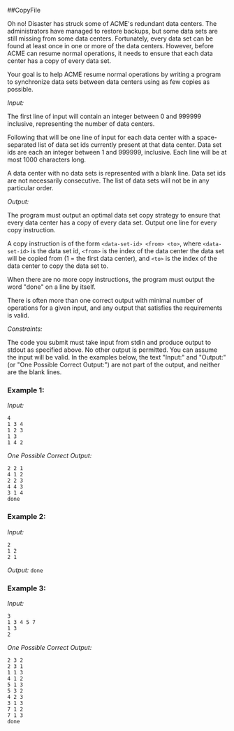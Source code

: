 ##CopyFile

Oh no! Disaster has struck some of ACME's redundant data centers. The
administrators have managed to restore backups, but some data sets are
still missing from some data centers. Fortunately, every data set can be
found at least once in one or more of the data centers. However, before
ACME can resume normal operations, it needs to ensure that each data
center has a copy of every data set.
 
Your goal is to help ACME resume normal operations by writing a program
to synchronize data sets between data centers using as few copies as
possible.
 
*Input:*
 
The first line of input will contain an integer between 0 and 999999
inclusive, representing the number of data centers.
 
Following that will be one line of input for each data center with a
space-separated list of data set ids currently present at that data
center. Data set ids are each an integer between 1 and 999999, inclusive.
Each line will be at most 1000 characters long.
 
A data center with no data sets is represented with a blank line. Data
set ids are not necessarily consecutive. The list of data sets will not
be in any particular order.
 
 
*Output:*
 
The program must output an optimal data set copy strategy to ensure that
every data center has a copy of every data set. Output one line for every
copy instruction.
 
A copy instruction is of the form `<data-set-id> <from> <to>`, where
`<data-set-id>` is the data set id, `<from>` is the index of the data center
the data set will be copied from (1 = the first data center), and `<to>`
is the index of the data center to copy the data set to.
 
When there are no more copy instructions, the program must output the
word "done" on a line by itself.
 
There is often more than one correct output with minimal number of
operations for a given input, and any output that satisfies the
requirements is valid.
 
 
*Constraints:*
 
The code you submit must take input from stdin and produce output to
stdout as specified above. No other output is permitted. You can
assume the input will be valid. In the examples below, the text
"Input:" and "Output:" (or "One Possible Correct Output:") are not
part of the output, and neither are the blank lines.
 
### Example 1:

*Input:*

``` 
4
1 3 4
1 2 3
1 3
1 4 2
```
 
*One Possible Correct Output:*
 
 ```
2 2 1
4 1 2
2 2 3
4 4 3
3 1 4
done
 ```
 
### Example 2:

*Input:*
 
 ```
2
1 2
2 1
```
 
*Output:*
 `
done
 `
 
### Example 3:

*Input:*
 
 ```
3
1 3 4 5 7
1 3
2
 ```
 
*One Possible Correct Output:*
 
 ```
2 3 2
2 3 1
1 1 3
4 1 2
5 1 3
5 3 2
4 2 3
3 1 3
7 1 2
7 1 3
done
```

